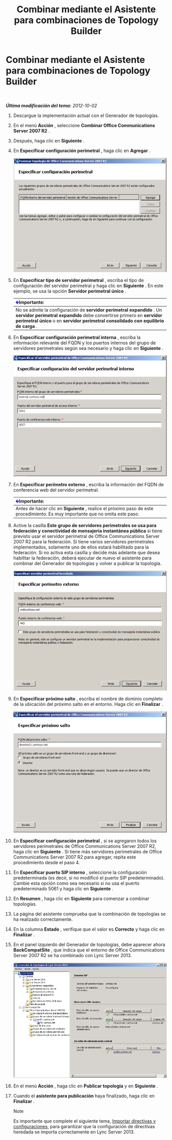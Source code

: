 ﻿---
title: Combinar mediante el Asistente para combinaciones de Topology Builder
TOCTitle: Combinar mediante el Asistente para combinaciones de Topology Builder
ms:assetid: c3f3c425-dab6-4dcd-bf0e-d7fde05f2ebf
ms:mtpsurl: https://technet.microsoft.com/es-es/library/JJ205243(v=OCS.15)
ms:contentKeyID: 48276589
ms.date: 01/07/2017
mtps_version: v=OCS.15
ms.translationtype: HT
---

# Combinar mediante el Asistente para combinaciones de Topology Builder

 

_**Última modificación del tema:** 2012-10-02_

1.  Descargue la implementación actual con el Generador de topologías.

2.  En el menú **Acción** , seleccione **Combinar Office Communications Server 2007 R2** .

3.  Después, haga clic en **Siguiente** .

4.  En **Especificar configuración perimetral** , haga clic en **Agregar** .
    
    ![Asistente de topología de combinación, página Especificar configuración perimetral](images/JJ205243.cdca609d-d4d5-47d9-9ff8-8b1daa4106e1(OCS.15).jpg "Asistente de topología de combinación, página Especificar configuración perimetral")  

5.  En **Especificar tipo de servidor perimetral** , escriba el tipo de configuración del servidor perimetral y haga clic en **Siguiente** . En este ejemplo, se usa la opción **Servidor perimetral único** .
    
    <table>
    <thead>
    <tr class="header">
    <th><img src="images/Gg425917.important(OCS.15).gif" title="important" alt="important" />Importante:</th>
    </tr>
    </thead>
    <tbody>
    <tr class="odd">
    <td>No se admite la configuración de <strong>servidor perimetral expandido</strong> . Un <strong>servidor perimetral expandido</strong> debe convertirse primero en <strong>servidor perimetral único</strong> o en <strong>servidor perimetral consolidado con equilibrio de carga</strong> .</td>
    </tr>
    </tbody>
    </table>


6.  En **Especificar configuración perimetral interna** , escriba la información relevante del FQDN y los puertos internos del grupo de servidores perimetrales según sea necesario y haga clic en **Siguiente** .
    
    ![Cuadro de diálogo Especificar configuración perimetral interna](images/JJ205243.dd664761-839c-4ac8-bd1a-5525589dfbb0(OCS.15).jpg "Cuadro de diálogo Especificar configuración perimetral interna")  

7.  En **Especificar perímetro externo** , escriba la información del FQDN de conferencia web del servidor perimetral.
    
    <table>
    <thead>
    <tr class="header">
    <th><img src="images/Gg425917.important(OCS.15).gif" title="important" alt="important" />Importante:</th>
    </tr>
    </thead>
    <tbody>
    <tr class="odd">
    <td>Antes de hacer clic en <strong>Siguiente</strong> , realice el próximo paso de este procedimiento. Es muy importante que no omita este paso.</td>
    </tr>
    </tbody>
    </table>


8.  Active la casilla **Este grupo de servidores perimetrales se usa para federación y conectividad de mensajería instantánea pública** si tiene previsto usar el servidor perimetral de Office Communications Server 2007 R2 para la federación. Si tiene varios servidores perimetrales implementados, solamente uno de ellos estará habilitado para la federación. Si no activa esta casilla y decide más adelante que desea habilitar la federación, deberá ejecutar de nuevo el asistente para combinar del Generador de topologías y volver a publicar la topología.
    
    ![Cuadro de diálogo Servidor perimetral, página Especificar perímetro externo](images/JJ205243.32e97ce5-92f0-477e-8125-5d2ece237b13(OCS.15).jpg "Cuadro de diálogo Servidor perimetral, página Especificar perímetro externo")  

9.  En **Especificar próximo salto** , escriba el nombre de dominio completo de la ubicación del próximo salto en el entorno. Haga clic en **Finalizar** .
    
    ![Cuadro de diálogo Servidor perimetral, página Especificar próximo salto](images/JJ205243.e734ee0d-f91c-4f3f-8ae6-248ecabcf678(OCS.15).jpg "Cuadro de diálogo Servidor perimetral, página Especificar próximo salto")  

10. En **Especificar configuración perimetral** , si se agregaron todos los servidores perimetrales de Office Communications Server 2007 R2, haga clic en **Siguiente** . Si tiene más servidores perimetrales de Office Communications Server 2007 R2 para agregar, repita este procedimiento desde el paso 4.

11. En **Especificar puerto SIP interno** , seleccione la configuración predeterminada (es decir, si no modificó el puerto SIP predeterminado). Cambie esta opción como sea necesario si no usa el puerto predeterminado 5061 y haga clic en **Siguiente** .

12. En **Resumen** , haga clic en **Siguiente** para comenzar a combinar topologías.

13. La página del asistente comprueba que la combinación de topologías se ha realizado correctamente.

14. En la columna **Estado** , verifique que el valor es **Correcto** y haga clic en **Finalizar** .

15. En el panel izquierdo del Generador de topologías, debe aparecer ahora **BackCompatSite** , que indica que el entorno de Office Communications Server 2007 R2 se ha combinado con Lync Server 2013.
    
    ![Generador de topologías con una topología combinada](images/JJ205243.62751c76-f018-4c6d-bb48-c61ef8974d31(OCS.15).jpg "Generador de topologías con una topología combinada")  

16. En el menú **Acción** , haga clic en **Publicar topología** y en **Siguiente** .

17. Cuando el **asistente para publicación** haya finalizado, haga clic en **Finalizar** .
    

    > [!NOTE]
    > Es importante que complete el siguiente tema, <A href="import-policies-and-settings.md">Importar directivas y configuraciones</A>, para garantizar que la configuración de directivas heredada se importa correctamente en Lync Server 2013.


